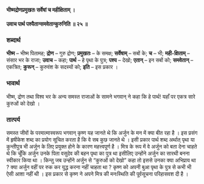 #### भीष्मद्रोणप्रमुखतः सर्वेषां च महीक्षिताम्  ।
#### उवाच पार्थ पश्यैतान्समवेतान्कुरुनिति ॥ २५ ॥

### शब्दार्थ

**भीष्म**  – भीष्म पितामह; **द्रोण** – गुरु द्रोण; **प्रमुखतः** – के समक्ष; **सर्वेषाम्** –  सबों के; **च** – भी; **मही-क्षिताम्** – संसार भर के राजा; **उवाच** – कहा; **पार्थ** – हे पृथा के पुत्र; **पश्य** – देखो; **एतान्** – इन सबों को; **समवेतान्** – एकत्रित;  **कुरून्** – कुरुवंश के सदस्यों को; **इति** – इस प्रकार ।

### भावार्थ

भीष्म, द्रोण तथा विश्व भर के अन्य समस्त राजाओं के सामने भगवान् ने कहा कि हे पार्थ! यहाँ पर एकत्र सारे कुरुओं को देखो ।

### तात्पर्य

समस्त जीवों के परमात्मास्वरूप भगवान् कृष्ण यह जानते थे कि अर्जुन के मन में क्या बीत रहा है । इस प्रसंग में हृषीकेश शब्द का प्रयोग सूचित करता है कि वे सब कुछ जानते थे । इसी प्रकार पार्थ शब्द अर्थात् पृथा या कुन्तीपुत्र भी अर्जुन के लिए प्रयुक्त होने के कारण महत्त्वपूर्ण है । मित्र के रूप में वे अर्जुन को बता देना चाहते थे कि चूँकि अर्जुन उनके पिता वसुदेव की बहन पृथा का पुत्र था इसीलिए उन्होंने अर्जुन का सारथी बनना स्वीकार किया था । किन्तु जब उन्होंने अर्जुन से “कुरुओं को देखो” कहा तो इससे उनका क्या अभिप्राय था ? क्या अर्जुन वहीं पर रुक कर युद्ध करना नहीं चाहता था ? कृष्ण को अपनी बुआ पृथा के पुत्र से कभी भी ऐसी आशा नहीं थी । इस प्रकार से कृष्ण ने अपने मित्र की मनःस्थिति की पूर्वसूचना परिहासवश दी है ।